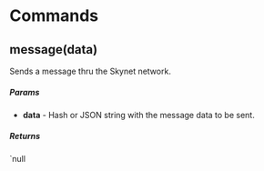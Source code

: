 # Commands

## message(data)

Sends a message thru the Skynet network.

##### Params

- **data** - Hash or JSON string with the message data to be sent.

##### Returns 

`null
